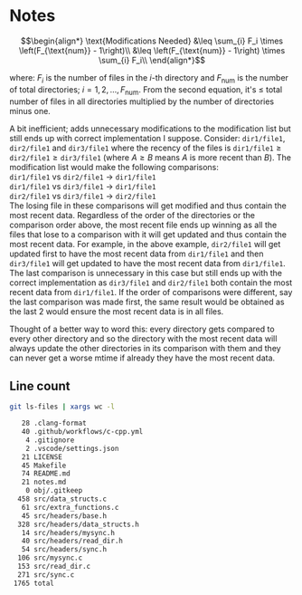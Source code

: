 # Notes

```math
\begin{align*}
  \text{Modifications Needed} &\leq \sum_{i} F_i \times \left(F_{\text{num}} - 1\right)\\
  &\leq \left(F_{\text{num}} - 1\right) \times \sum_{i} F_i\\
\end{align*}
```

where: $F_i$ is the number of files in the $i$-th directory and $F_{\text{num}}$ is the number of total directories; $i = 1, 2, \ldots, F_{\text{num}}$.
From the second equation, it's $\leq$ total number of files in all directories multiplied by the number of directories minus one.

A bit inefficient; adds unnecessary modifications to the modification list but still ends up with correct implementation I suppose. Consider: $\texttt{dir1/file1}$, $\texttt{dir2/file1}$ and $\texttt{dir3/file1}$ where the recency of the files is $\texttt{dir1/file1} \geq \texttt{dir2/file1} \geq \texttt{dir3/file1}$ (where $A \geq B$ means $A$ is more recent than $B$). The modification list would make the following comparisons:\
$\texttt{dir1/file1}$ vs $\texttt{dir2/file1}$ $\rightarrow$ $\texttt{dir1/file1}$\
$\texttt{dir1/file1}$ vs $\texttt{dir3/file1}$ $\rightarrow$ $\texttt{dir1/file1}$\
$\texttt{dir2/file1}$ vs $\texttt{dir3/file1}$ $\rightarrow$ $\texttt{dir2/file1}$\
The losing file in these comparisons will get modified and thus contain the most recent data. Regardless of the order of the directories or the comparison order above, the most recent file ends up winning as all the files that lose to a comparison with it will get updated and thus contain the most recent data. For example, in the above example, $\texttt{dir2/file1}$ will get updated first to have the most recent data from $\texttt{dir1/file1}$ and then $\texttt{dir3/file1}$ will get updated to have the most recent data from $\texttt{dir1/file1}$. The last comparison is unnecessary in this case but still ends up with the correct implementation as $\texttt{dir3/file1}$ and $\texttt{dir2/file1}$ both contain the most recent data from $\texttt{dir1/file1}$. If the order of comparisons were different, say the last comparison was made first, the same result would be obtained as the last 2 would ensure the most recent data is in all files.

Thought of a better way to word this: every directory gets compared to every other directory and so the directory with the most recent data will always update the other directories in its comparison with them and they can never get a worse mtime if already they have the most recent data.

## Line count

```bash
git ls-files | xargs wc -l

   28 .clang-format
   40 .github/workflows/c-cpp.yml
    4 .gitignore
    2 .vscode/settings.json
   21 LICENSE
   45 Makefile
   74 README.md
   21 notes.md
    0 obj/.gitkeep
  458 src/data_structs.c
   61 src/extra_functions.c
   45 src/headers/base.h
  328 src/headers/data_structs.h
   14 src/headers/mysync.h
   40 src/headers/read_dir.h
   54 src/headers/sync.h
  106 src/mysync.c
  153 src/read_dir.c
  271 src/sync.c
 1765 total
```
